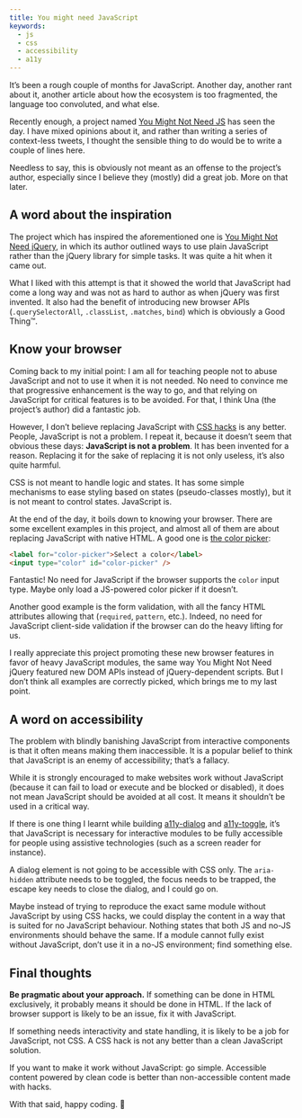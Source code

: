 ```yaml
---
title: You might need JavaScript
keywords:
  - js
  - css
  - accessibility
  - a11y
---
```


It’s been a rough couple of months for JavaScript. Another day, another rant about it, another article about how the ecosystem is too fragmented, the language too convoluted, and what else.

Recently enough, a project named [You Might Not Need JS](https://youmightnotneedjs.com) has seen the day. I have mixed opinions about it, and rather than writing a series of context-less tweets, I thought the sensible thing to do would be to write a couple of lines here.

Needless to say, this is obviously not meant as an offense to the project’s author, especially since I believe they (mostly) did a great job. More on that later.

## A word about the inspiration

The project which has inspired the aforementioned one is [You Might Not Need jQuery](https://youmightnotneedjquery.com/), in which its author outlined ways to use plain JavaScript rather than the jQuery library for simple tasks. It was quite a hit when it came out.

What I liked with this attempt is that it showed the world that JavaScript had come a long way and was not as hard to author as when jQuery was first invented. It also had the benefit of introducing new browser APIs (`.querySelectorAll`, `.classList`, `.matches`, `bind`) which is obviously a Good Thing™.

## Know your browser

Coming back to my initial point: I am all for teaching people not to abuse JavaScript and not to use it when it is not needed. No need to convince me that progressive enhancement is the way to go, and that relying on JavaScript for critical features is to be avoided. For that, I think Una (the project’s author) did a fantastic job.

However, I don’t believe replacing JavaScript with [CSS hacks](https://youmightnotneedjs.com/#view_switcher) is any better. People, JavaScript is not a problem. I repeat it, because it doesn’t seem that obvious these days: **JavaScript is not a problem**. It has been invented for a reason. Replacing it for the sake of replacing it is not only useless, it’s also quite harmful.

CSS is not meant to handle logic and states. It has some simple mechanisms to ease styling based on states (pseudo-classes mostly), but it is not meant to control states. JavaScript is.

At the end of the day, it boils down to knowing your browser. There are some excellent examples in this project, and almost all of them are about replacing JavaScript with native HTML. A good one is [the color picker](https://youmightnotneedjs.com/#color_picker):

```html
<label for="color-picker">Select a color</label>
<input type="color" id="color-picker" />
```

Fantastic! No need for JavaScript if the browser supports the `color` input type. Maybe only load a JS-powered color picker if it doesn’t.

Another good example is the form validation, with all the fancy HTML attributes allowing that (`required`, `pattern`, etc.). Indeed, no need for JavaScript client-side validation if the browser can do the heavy lifting for us.

I really appreciate this project promoting these new browser features in favor of heavy JavaScript modules, the same way You Might Not Need jQuery featured new DOM APIs instead of jQuery-dependent scripts. But I don’t think all examples are correctly picked, which brings me to my last point.

## A word on accessibility

The problem with blindly banishing JavaScript from interactive components is that it often means making them inaccessible. It is a popular belief to think that JavaScript is an enemy of accessibility; that’s a fallacy.

While it is strongly encouraged to make websites work without JavaScript (because it can fail to load or execute and be blocked or disabled), it does not mean JavaScript should be avoided at all cost. It means it shouldn’t be used in a critical way.

If there is one thing I learnt while building [a11y-dialog](https://github.com/edenspiekermann/a11y-dialog) and [a11y-toggle](https://github.com/edenspiekermann/a11y-toggle), it’s that JavaScript is necessary for interactive modules to be fully accessible for people using assistive technologies (such as a screen reader for instance).

A dialog element is not going to be accessible with CSS only. The `aria-hidden` attribute needs to be toggled, the focus needs to be trapped, the escape key needs to close the dialog, and I could go on.

Maybe instead of trying to reproduce the exact same module without JavaScript by using CSS hacks, we could display the content in a way that is suited for no JavaScript behaviour. Nothing states that both JS and no-JS environments should behave the same. If a module cannot fully exist without JavaScript, don’t use it in a no-JS environment; find something else.

## Final thoughts

**Be pragmatic about your approach.** If something can be done in HTML exclusively, it probably means it should be done in HTML. If the lack of browser support is likely to be an issue, fix it with JavaScript.

If something needs interactivity and state handling, it is likely to be a job for JavaScript, not CSS. A CSS hack is not any better than a clean JavaScript solution.

If you want to make it work without JavaScript: go simple. Accessible content powered by clean code is better than non-accessible content made with hacks.

With that said, happy coding. 💖
